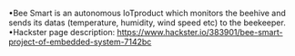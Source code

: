 •Bee Smart is an autonomous IoTproduct which monitors the
beehive and sends its datas (temperature, humidity, wind
speed etc) to the beekeeper.
•Hackster page description: https://www.hackster.io/383901/bee-smart-project-of-embedded-system-7142bc

